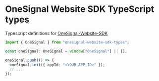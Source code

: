 # OneSignal Website SDK TypeScript types

Typescript definitions for [OneSignal-Website-SDK](https://github.com/OneSignal/OneSignal-Website-SDK)

```ts
import { OneSignal } from "onesignal-website-sdk-types";

const oneSignal: OneSignal = window["OneSignal"] || [];

oneSignal.push(() => {
  oneSignal.init({ appId: "<YOUR_APP_ID>" });
  // ...
});
```